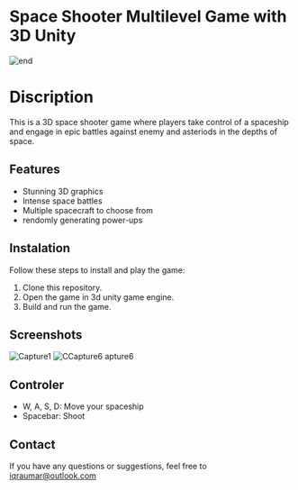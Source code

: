 # Space Shooter Multilevel Game with 3D Unity

![end](https://github.com/iqra-yasmin/space-shooter-game-Unity-3D/assets/143939396/0c7572e0-5b1b-4141-8178-733167fee869)


# Discription
This is a 3D space shooter game where players take control of a spaceship and engage in epic battles against enemy and asteriods in the depths of space. 

## Features
- Stunning 3D graphics
- Intense space battles
- Multiple spacecraft to choose from
- rendomly generating power-ups

## Instalation 
Follow these steps to install and play the game:
1. Clone this repository.
2. Open the game in 3d unity game engine.
3. Build and run the game.
   

## Screenshots
![Capture1](https://github.com/iqra-yasmin/space-shooter-game-Unity-3D/assets/143939396/d60881cc-aeb2-4027-afdb-5ba731751e9f)
![C![Capture6](https://github.com/iqra-yasmin/space-shooter-game-Unity-3D/assets/143939396/9e707dc3-041d-43c0-9735-e2dc5ce7a5a4)
apture6](https://github.com/iqra-yasmin/space-shooter-game-Unity-3D/assets/143939396/344d7ebf-2028-457f-a53e-421c2009e83f)

## Controler
- W, A, S, D: Move your spaceship
- Spacebar: Shoot


## Contact
If you have any questions or suggestions, feel free to  iqraumar@outlook.com

